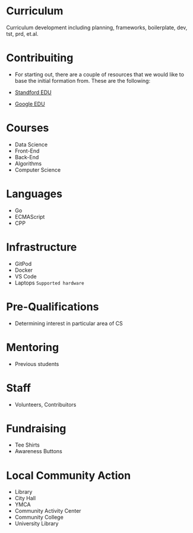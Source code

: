# Curriculum
Curriculum development including planning, frameworks, boilerplate, dev, tst, prd, et.al.

# Contribuiting
- For starting out, there are a couple of resources that we would like to base the initial formation from. These are the following:

- [Standford EDU](https://codeinplace.stanford.edu/)
- [Google EDU](https://edu.google.com/intl/ALL_in/computer-science/)

# Courses
- Data Science
- Front-End
- Back-End
- Algorithms
- Computer Science

# Languages
- Go
- ECMAScript
- CPP

# Infrastructure
- GitPod
- Docker
- VS Code
- Laptops
`Supported hardware`

# Pre-Qualifications
- Determining interest in particular area of CS

# Mentoring
- Previous students

# Staff
- Volunteers, Contribuitors

# Fundraising
- Tee Shirts
- Awareness Buttons

# Local Community Action
- Library
- City Hall
- YMCA
- Community Activity Center
- Community College
- University Library
